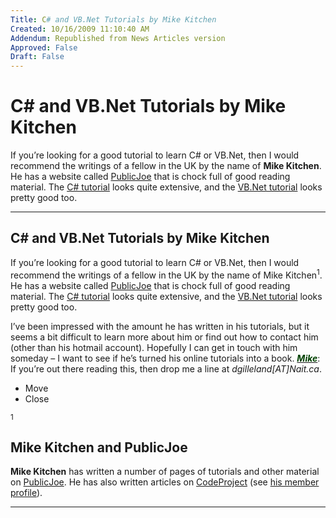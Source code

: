 ```yaml
---
Title: C# and VB.Net Tutorials by Mike Kitchen
Created: 10/16/2009 11:10:40 AM
Addendum: Republished from News Articles version
Approved: False
Draft: False
---
```

# C# and VB.Net Tutorials by Mike Kitchen


If you’re looking for a good tutorial to learn C# or VB.Net, then I would recommend the writings of a fellow in the UK by the name of **Mike Kitchen**. He has a website called [PublicJoe](http://www.publicjoe.co.uk/) that is chock full of good reading material. The [C# tutorial](http://www.publicjoe.co.uk/csharp/tut/tut.html) looks quite extensive, and the [VB.Net tutorial](http://www.publicjoe.co.uk/vbnet/tut/tut.html) looks pretty good too.


---

## C# and VB.Net Tutorials by Mike Kitchen
<script type="text/javascript" src="/DesktopModules/itcMetaPost/js/ca0c21fbdc85f6a1597417732d450607.ashx?hs=1"></script>

If you’re looking for a good tutorial to learn C# or VB.Net, then I would recommend the writings of a fellow in the UK by the name of <!--Begin mp_html_link_1_67de425f-->Mike Kitchen<sup class="itcexpand-super">1</sup><!--End mp_html_link_1_67de425f-->. He has a website called [PublicJoe](http://www.publicjoe.co.uk/) that is chock full of good reading material. The [C# tutorial](http://www.publicjoe.co.uk/csharp/tut/tut.html) looks quite extensive, and the [VB.Net tutorial](http://www.publicjoe.co.uk/vbnet/tut/tut.html) looks pretty good too.



I’ve been impressed with the amount he has written in his tutorials, but it seems a bit difficult to learn more about him or find out how to contact him (other than his hotmail account). Hopefully I can get in touch with him someday – I want to see if he’s turned his online tutorials into a book. ***<u><font color="#004000">Mike</font></u>***: If you’re out there reading this, then drop me a line at *dgilleland[AT]Nait.ca*.

<!--Begin mp_html_detail_1_67de425f--> 
- Move
- Close

<sup class="itcexpand-super">1</sup><!--Begin mp_html_detail_body_1_67de425f--> 




## Mike Kitchen and PublicJoe


**Mike Kitchen** has written a number of pages of tutorials and other material on [PublicJoe](http://www.publicjoe.co.uk/). He has also written articles on [CodeProject](http://www.CodeProject.com) (see [his member profile](http://www.codeproject.com/Members/Mike-Kitchen)).





<!--End mp_html_detail_body_1_67de425f-->
 <!--End mp_html_detail_1_67de425f--> 
<script src="/DesktopModules/itcMetaPost/js/m.js" type="text/javascript"></script>


---

